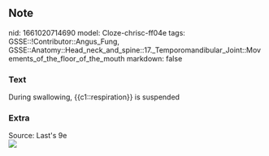 ## Note
nid: 1661020714690
model: Cloze-chrisc-ff04e
tags: GSSE::!Contributor::Angus_Fung, GSSE::Anatomy::Head_neck_and_spine::17._Temporomandibular_Joint::Movements_of_the_floor_of_the_mouth
markdown: false

### Text
During swallowing, {{c1::respiration}} is suspended

### Extra
<div>
  Source: Last's 9e
</div>
<div><img src=
"paste-e97d276530b1ad58fbfc3dc59a1b75c31f8acc32.jpg"></div>
